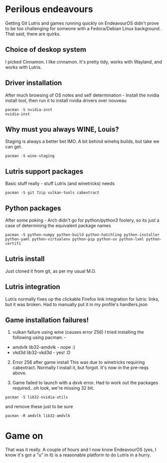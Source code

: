 # Perilous endeavours
Getting Git Lutris and games running quickly on EndeavourOS didn't prove to be too challenging for someone with a Fedora/Debian Linux background. That said, there are quirks.

## Choice of deskop system
I picked Cinnamon. I like cinnamon. It's pretty tidy, works with Wayland, and works with Lutris.

## Driver installation
After much browsing of OS notes and self determination - Install the nvidia install tool, then run it to install nvidia drivers over nouveau
```
pacman -S nvidia-inst
nvidia-inst
```

## Why must you always WINE, Louis?
Staging is always a better bet IMO. A bit behind winehq builds, but take we can get.
```
pacman -S wine-staging
```

## Lutris support packages
Basic stuff really - stuff Lutris (and winetricks) needs
```
pacman -S git 7zip vulkan-tools cabextract
```

## Python packages
After some poking - Arch didn't go for python/python3 foolery, so its just a case of determining the equivalent package names
```
pacman -S python-numpy python-build python-hatchling python-installer python-yaml python-virtualenv python-pip python-uv python-lxml python-certifi
```

## Lutris install
Just cloned it from git, as per my usual M.O.

## Lutris integration
Lutris normally fixes up the clickable Firefox link integration for lutris: links, but it was broken. Had to manually put it in my profile's handlers.json

## Game installation failures!
1. vulkan failure using wine (causes error 256)
I tried installing the following using pacman: -
- amdvlk lib32-amdvlk - nope :(
- vkd3d lib32-vkd3d - yes! :D

2. Error 256 after game install
This was due to winetricks requiring cabextract. Normally I install it, but forgot. It's now in the pre-reqs above.

3. Game failed to launch with a dxvk error. Had to work out the packages required...oh look, we're missing 32 bit.
```
pacman -S lib32-nvidia-utils
```
and remove these just to be sure
```
pacman -R amdvlk lib32-amdvlk
```

# Game on
That was it really. A couple of hours and I now know EndeavourOS (yes, I know it's got a "u" in it) is a reasonable platform to do Lutris in a hurry.
